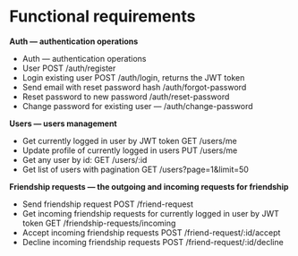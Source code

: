 # Functional requirements
**Auth — authentication operations**
- Auth — authentication operations
- User POST /auth/register
- Login existing user POST /auth/login, returns the JWT token
- Send email with reset password hash  /auth/forgot-password
- Reset password to new password /auth/reset-password
- Change password for existing user — /auth/change-password

**Users — users management**

- Get currently logged in user by JWT token GET /users/me
- Update profile of currently logged in users PUT /users/me
- Get any user by id: GET /users/:id
- Get list of users with pagination GET /users?page=1&limit=50

**Friendship requests — the outgoing and incoming requests for friendship**

- Send friendship request POST /friend-request
- Get incoming friendship requests for currently logged in user by JWT token GET /friendship-requests/incoming
- Accept incoming friendship requests POST /friend-request/:id/accept
- Decline incoming friendship requests POST /friend-request/:id/decline

